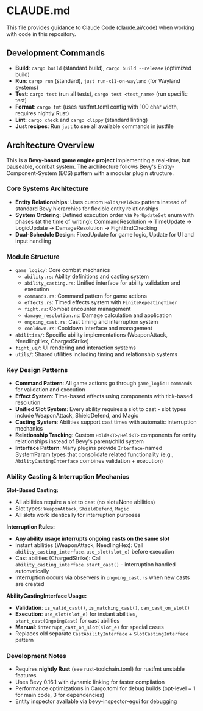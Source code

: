 # CLAUDE.md

This file provides guidance to Claude Code (claude.ai/code) when working with code in this repository.

## Development Commands

- **Build**: `cargo build` (standard build), `cargo build --release` (optimized build)
- **Run**: `cargo run` (standard), `just run-x11-on-wayland` (for Wayland systems)
- **Test**: `cargo test` (run all tests), `cargo test <test_name>` (run specific test)
- **Format**: `cargo fmt` (uses rustfmt.toml config with 100 char width, requires nightly Rust)
- **Lint**: `cargo check` and `cargo clippy` (standard linting)
- **Just recipes**: Run `just` to see all available commands in justfile

## Architecture Overview

This is a **Bevy-based game engine project** implementing a real-time, but pauseable, combat system.
The architecture follows Bevy's Entity-Component-System (ECS) pattern with a modular plugin structure.

### Core Systems Architecture

- **Entity Relationships**: Uses custom `Holds/Held<T>` pattern instead of standard Bevy hierarchies for flexible entity relationships
- **System Ordering**: Defined execution order via `PerUpdateSet` enum with phases (at the time of writing): CommandResolution → TimeUpdate → LogicUpdate → DamageResolution → FightEndChecking
- **Dual-Schedule Design**: FixedUpdate for game logic, Update for UI and input handling

### Module Structure

- `game_logic/`: Core combat mechanics
  - `ability.rs`: Ability definitions and casting system
  - `ability_casting.rs`: Unified interface for ability validation and execution
  - `commands.rs`: Command pattern for game actions
  - `effects.rs`: Timed effects system with `FiniteRepeatingTimer`
  - `fight.rs`: Combat encounter management
  - `damage_resolution.rs`: Damage calculation and application
  - `ongoing_cast.rs`: Cast timing and interruption system
  - `cooldown.rs`: Cooldown interface and management
- `abilities/`: Specific ability implementations (WeaponAttack, NeedlingHex, ChargedStrike)
- `fight_ui/`: UI rendering and interaction systems
- `utils/`: Shared utilities including timing and relationship systems

### Key Design Patterns

- **Command Pattern**: All game actions go through `game_logic::commands` for validation and execution
- **Effect System**: Time-based effects using components with tick-based resolution
- **Unified Slot System**: Every ability requires a slot to cast - slot types include WeaponAttack, ShieldDefend, and Magic
- **Casting System**: Abilities support cast times with automatic interruption mechanics
- **Relationship Tracking**: Custom `Holds<T>/Held<T>` components for entity relationships instead of Bevy's parent/child system
- **Interface Pattern**: Many plugins provide `Interface`-named SystemParam types that consolidate related functionality (e.g., `AbilityCastingInterface` combines validation + execution)

### Ability Casting & Interruption Mechanics

**Slot-Based Casting:**

- All abilities require a slot to cast (no slot=None abilities)
- Slot types: `WeaponAttack`, `ShieldDefend`, `Magic`
- All slots work identically for interruption purposes

**Interruption Rules:**

- **Any ability usage interrupts ongoing casts on the same slot**
- Instant abilities (WeaponAttack, NeedlingHex): Call `ability_casting_interface.use_slot(slot_e)` before execution
- Cast abilities (ChargedStrike): Call `ability_casting_interface.start_cast()` - interruption handled automatically
- Interruption occurs via observers in `ongoing_cast.rs` when new casts are created

**AbilityCastingInterface Usage:**

- **Validation**: `is_valid_cast()`, `is_matching_cast()`, `can_cast_on_slot()`
- **Execution**: `use_slot(slot_e)` for instant abilities, `start_cast(OngoingCast)` for cast abilities
- **Manual**: `interrupt_cast_on_slot(slot_e)` for special cases
- Replaces old separate `CastAbilityInterface` + `SlotCastingInterface` pattern

### Development Notes

- Requires **nightly Rust** (see rust-toolchain.toml) for rustfmt unstable features
- Uses Bevy 0.16.1 with dynamic linking for faster compilation
- Performance optimizations in Cargo.toml for debug builds (opt-level = 1 for main code, 3 for dependencies)
- Entity inspector available via bevy-inspector-egui for debugging

